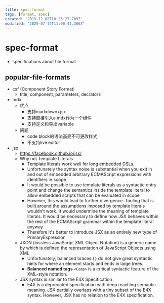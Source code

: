 ```yaml
---
title: spec-format
tags: [format, spec]
created: '2019-12-02T10:25:27.789Z'
modified: '2020-07-14T11:00:41.306Z'
---
```


# spec-format

- specifications about file format  

## popular-file-formats

- csf (Component Story Format)
  - title, component, parameters, decrators
- mdx
  - 优点
    - 支持markdown+jsx
    - 支持直接引入a.mdx作为一个组件
    - 支持定义和导出variable
  - 问题
    - code block的语法高亮不可更改样式
    - 不支持live editor
- jsx
  - https://facebook.github.io/jsx/
  - Why not Template Literals
    - Template literals work well for long embedded DSLs.
    - Unfortunately the syntax noise is substantial when you exit in and out of embedded arbitrary ECMAScript expressions with identifiers in scope.
    - It would be possible to use template literals as a syntactic entry point and change the semantics inside the template literal to allow embedded scripts that can be evaluated in scope
    - However, this would lead to further divergence. Tooling that is built around the assumptions imposed by template literals wouldn't work. It would undermine the meaning of template literals. It would be necessary to define how JSX behaves within the rest of the ECMAScript grammar within the template literal anyway.
    - Therefore it's better to introduce JSX as an entirely new type of PrimaryExpression
  - JXON (lossless JavaScript XML Object Notation) is a generic name by which is defined the representation of JavaScript Objects using XML
    - Unfortunately, balanced braces `{}` do not give great syntactic hints for where an element starts and ends in large trees. 
    - **Balanced named tags** `<Comp>` is a critical syntactic feature of the XML-style notation.
  - JSX syntax is similar to the E4X Specification
    - E4X is a deprecated specification with deep reaching semantic meaning. JSX partially overlaps with a tiny subset of the E4X syntax. However, JSX has no relation to the E4X specification.

